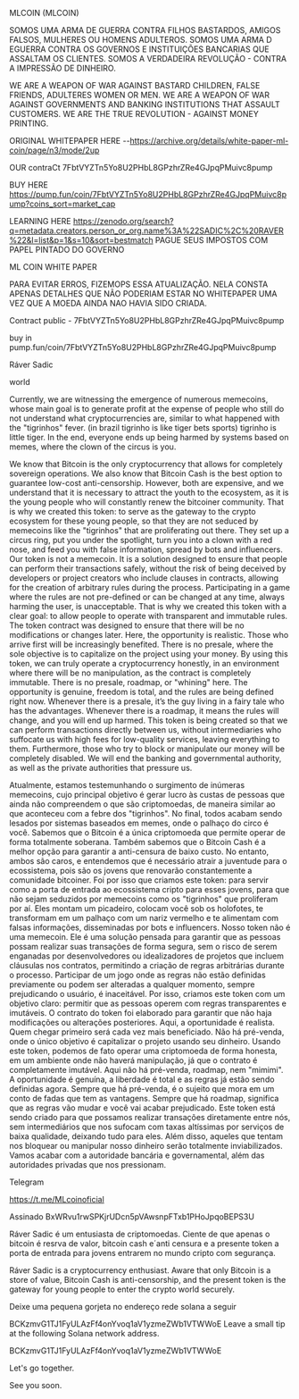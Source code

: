 MLCOIN (MLCOIN)

SOMOS UMA ARMA DE GUERRA CONTRA FILHOS BASTARDOS, AMIGOS FALSOS, MULHERES OU HOMENS ADULTEROS. SOMOS UMA ARMA D EGUERRA CONTRA OS GOVERNOS E INSTITUIÇÕES BANCARIAS QUE ASSALTAM OS CLIENTES.  SOMOS A VERDADEIRA REVOLUÇÃO - CONTRA A IMPRESSÃO DE DINHEIRO.

WE ARE A WEAPON OF WAR AGAINST BASTARD CHILDREN, FALSE FRIENDS, ADULTERES WOMEN OR MEN. WE ARE A WEAPON OF WAR AGAINST GOVERNMENTS AND BANKING INSTITUTIONS THAT ASSAULT CUSTOMERS.  WE ARE THE TRUE REVOLUTION - AGAINST MONEY PRINTING.


ORIGINAL WHITEPAPER HERE
--https://archive.org/details/white-paper-ml-coin/page/n3/mode/2up

OUR contraCt
7FbtVYZTn5Yo8U2PHbL8GPzhrZRe4GJpqPMuivc8pump

BUY HERE
https://pump.fun/coin/7FbtVYZTn5Yo8U2PHbL8GPzhrZRe4GJpqPMuivc8pump?coins_sort=market_cap

LEARNING HERE
https://zenodo.org/search?q=metadata.creators.person_or_org.name%3A%22SADIC%2C%20RAVER%22&l=list&p=1&s=10&sort=bestmatch
PAGUE SEUS IMPOSTOS COM PAPEL PINTADO DO GOVERNO

ML COIN WHITE PAPER

PARA EVITAR ERROS, FIZEMOPS ESSA ATUALIZAÇÃO. NELA CONSTA APENAS DETALHES QUE NÃO PODERIAM ESTAR NO WHITEPAPER UMA VEZ QUE A MOEDA AINDA NAO HAVIA SIDO CRIADA.


Contract public - 7FbtVYZTn5Yo8U2PHbL8GPzhrZRe4GJpqPMuivc8pump

buy in pump.fun/coin/7FbtVYZTn5Yo8U2PHbL8GPzhrZRe4GJpqPMuivc8pump 





Ráver Sadic






world

Currently, we are witnessing the emergence of numerous memecoins, whose main goal is to generate profit at the expense of people who still do not understand what cryptocurrencies are, similar to what happened with the "tigrinhos" fever. (in brazil tigrinho is like tiger bets sports) tigrinho is little tiger. In the end, everyone ends up being harmed by systems based on memes, where the clown of the circus is you.

We know that Bitcoin is the only cryptocurrency that allows for completely sovereign operations. We also know that Bitcoin Cash is the best option to guarantee low-cost anti-censorship. However, both are expensive, and we understand that it is necessary to attract the youth to the ecosystem, as it is the young people who will constantly renew the bitcoiner community.
That is why we created this token: to serve as the gateway to the crypto ecosystem for these young people, so that they are not seduced by memecoins like the "tigrinhos" that are proliferating out there. They set up a circus ring, put you under the spotlight, turn you into a clown with a red nose, and feed you with false information, spread by bots and influencers.
Our token is not a memecoin. It is a solution designed to ensure that people can perform their transactions safely, without the risk of being deceived by developers or project creators who include clauses in contracts, allowing for the creation of arbitrary rules during the process.
Participating in a game where the rules are not pre-defined or can be changed at any time, always harming the user, is unacceptable. That is why we created this token with a clear goal: to allow people to operate with transparent and immutable rules. The token contract was designed to ensure that there will be no modifications or changes later.
Here, the opportunity is realistic. Those who arrive first will be increasingly benefited. There is no presale, where the sole objective is to capitalize on the project using your money.
By using this token, we can truly operate a cryptocurrency honestly, in an environment where there will be no manipulation, as the contract is completely immutable.
There is no presale, roadmap, or "whining" here. The opportunity is genuine, freedom is total, and the rules are being defined right now. Whenever there is a presale, it’s the guy living in a fairy tale who has the advantages. Whenever there is a roadmap, it means the rules will change, and you will end up harmed.
This token is being created so that we can perform transactions directly between us, without intermediaries who suffocate us with high fees for low-quality services, leaving everything to them. Furthermore, those who try to block or manipulate our money will be completely disabled. We will end the banking and governmental authority, as well as the private authorities that pressure us. 



Atualmente, estamos testemunhando o surgimento de inúmeras memecoins, cujo principal objetivo é gerar lucro às custas de pessoas que ainda não compreendem o que são criptomoedas, de maneira similar ao que aconteceu com a febre dos "tigrinhos". No final, todos acabam sendo lesados por sistemas baseados em memes, onde o palhaço do circo é você.
Sabemos que o Bitcoin é a única criptomoeda que permite operar de forma totalmente soberana. Também sabemos que o Bitcoin Cash é a melhor opção para garantir a anti-censura de baixo custo. No entanto, ambos são caros, e entendemos que é necessário atrair a juventude para o ecossistema, pois são os jovens que renovarão constantemente a comunidade bitcoiner.
Foi por isso que criamos este token: para servir como a porta de entrada ao ecossistema cripto para esses jovens, para que não sejam seduzidos por memecoins como os "tigrinhos" que proliferam por aí. Eles montam um picadeiro, colocam você sob os holofotes, te transformam em um palhaço com um nariz vermelho e te alimentam com falsas informações, disseminadas por bots e influencers.
Nosso token não é uma memecoin. Ele é uma solução pensada para garantir que as pessoas possam realizar suas transações de forma segura, sem o risco de serem enganadas por desenvolvedores ou idealizadores de projetos que incluem cláusulas nos contratos, permitindo a criação de regras arbitrárias durante o processo.
Participar de um jogo onde as regras não estão definidas previamente ou podem ser alteradas a qualquer momento, sempre prejudicando o usuário, é inaceitável. Por isso, criamos este token com um objetivo claro: permitir que as pessoas operem com regras transparentes e imutáveis. O contrato do token foi elaborado para garantir que não haja modificações ou alterações posteriores.
Aqui, a oportunidade é realista. Quem chegar primeiro será cada vez mais beneficiado. Não há pré-venda, onde o único objetivo é capitalizar o projeto usando seu dinheiro.
Usando este token, podemos de fato operar uma criptomoeda de forma honesta, em um ambiente onde não haverá manipulação, já que o contrato é completamente imutável.
Aqui não há pré-venda, roadmap, nem "mimimi". A oportunidade é genuína, a liberdade é total e as regras já estão sendo definidas agora. Sempre que há pré-venda, é o sujeito que mora em um conto de fadas que tem as vantagens. Sempre que há roadmap, significa que as regras vão mudar e você vai acabar prejudicado.
Este token está sendo criado para que possamos realizar transações diretamente entre nós, sem intermediários que nos sufocam com taxas altíssimas por serviços de baixa qualidade, deixando tudo para eles. Além disso, aqueles que tentam nos bloquear ou manipular nosso dinheiro serão totalmente inviabilizados. Vamos acabar com a autoridade bancária e governamental, além das autoridades privadas que nos pressionam.


Telegram

https://t.me/MLcoinoficial

Assinado
BxWRvu1rwSPKjrUDcn5pVAwsnpFTxb1PHoJpqoBEPS3U



Ráver Sadic é um entusiasta de criptomoedas. Ciente de que apenas o bitcoin é resrva de valor, bitcoin cash e´anti censura e a presente token a porta de entrada para jovens entrarem no mundo cripto com segurança.

Ráver Sadic is a cryptocurrency enthusiast. Aware that only Bitcoin is a store of value, Bitcoin Cash is anti-censorship, and the present token is the gateway for young people to enter the crypto world securely. 


Deixe uma pequena gorjeta no endereço rede solana a seguir

BCKzmvG1TJ1FyULAzFf4onYvoq1aV1yzmeZWb1VTWWoE
Leave a small tip at the following Solana network address. 

BCKzmvG1TJ1FyULAzFf4onYvoq1aV1yzmeZWb1VTWWoE

Let's go together.

See you soon.




